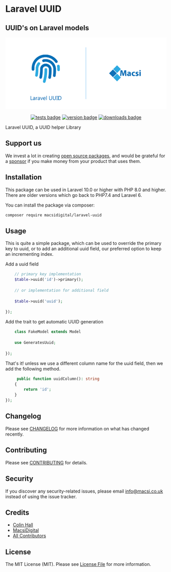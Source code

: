 # Laravel UUID

##  UUID's on Laravel models

![Header Image](https://github.com/MacsiDigital/repo-design/raw/master/laravel-uuid/header.png)

<p align="center">
 <a href="https://github.com/MacsiDigital/laravel-uuid/actions?query=workflow%3ATests"><img src="https://github.com/MacsiDigital/laravel-uuid/workflows/Tests/badge.svg" style="max-width:100%;"  alt="tests badge"></a>
 <a href="https://packagist.org/packages/macsidigital/laravel-uuid"><img src="https://img.shields.io/packagist/v/macsidigital/laravel-uuid.svg?style=flat-square" alt="version badge"/></a>
 <a href="https://packagist.org/packages/macsidigital/laravel-uuid"><img src="https://img.shields.io/packagist/dt/macsidigital/laravel-uuid.svg?style=flat-square" alt="downloads badge"/></a>
</p>

Laravel UUID, a UUID helper Library

## Support us

We invest a lot in creating [open source packages](https://macsidigital.co.uk/open-source), and would be grateful for a [sponsor](https://github.com/sponsors/MacsiDigital) if you make money from your product that uses them.

## Installation

This package can be used in Laravel 10.0 or higher with PHP 8.0 and higher.  There are older versions which go back to PHP7.4 and Laravel 6.

You can install the package via composer:

``` bash
composer require macsidigital/laravel-uuid
```

## Usage

This is quite a simple package, which can be used to override the primary key to uuid, or to add an additional uuid field, our preferred option to keep an incrementing index.

Add a uuid field

``` php
	// primary key implementation
    $table->uuid('id')->primary();
    
    // or implementation for additional field

    $table->uuid('uuid');  

});
```

Add the trait to get automatic UUID generation

``` php
	class FakeModel extends Model

    use GeneratesUuid;

});
```

That's it! unless we use a different column name for the uuid field, then we add the following method.

``` php
	 public function uuidColumn(): string
    {
        return 'id';
    }
});
```

## Changelog

Please see [CHANGELOG](CHANGELOG.md) for more information on what has changed recently.

## Contributing

Please see [CONTRIBUTING](CONTRIBUTING.md) for details.

## Security

If you discover any security-related issues, please email [info@macsi.co.uk](mailto:info@macsi.co.uk) instead of using the issue tracker.

## Credits

- [Colin Hall](https://github.com/colinhall17)
- [MacsiDigital](https://github.com/MacsiDigital)
- [All Contributors](../../contributors)

## License

The MIT License (MIT). Please see [License File](LICENSE.md) for more information.
